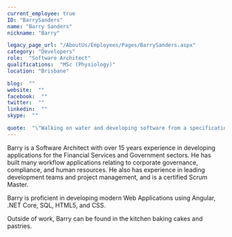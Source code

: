 ```yaml
---
current_employee: true
ID: "BarrySanders"
name: "Barry Sanders"
nickname: "Barry"

legacy_page_url: "/AboutUs/Employees/Pages/BarrySanders.aspx"
category: "Developers"
role:  "Software Architect"
qualifications:  "MSc (Physiology)"
location: "Brisbane"

blog:  ""
website:  ""
facebook:  ""
twitter:  ""
linkedin:  ""
skype:  ""

quote:  "\"Walking on water and developing software from a specification are easy if both are frozen.\" (Edward V Berard)"
---
```


Barry is a Software Architect with over 15 years experience in developing applications for the Financial Services and Government sectors. He has built many workflow applications relating to corporate governance, compliance, and human resources. He also has experience in leading development teams and project management, and is a certified Scrum Master.  

Barry is proficient in developing modern Web Applications using Angular, .NET Core, SQL, HTML5, and CSS.  

Outside of work, Barry can be found in the kitchen baking cakes and pastries.  
